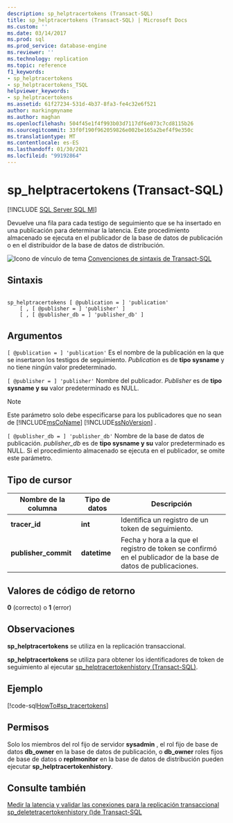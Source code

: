 ```yaml
---
description: sp_helptracertokens (Transact-SQL)
title: sp_helptracertokens (Transact-SQL) | Microsoft Docs
ms.custom: ''
ms.date: 03/14/2017
ms.prod: sql
ms.prod_service: database-engine
ms.reviewer: ''
ms.technology: replication
ms.topic: reference
f1_keywords:
- sp_helptracertokens
- sp_helptracertokens_TSQL
helpviewer_keywords:
- sp_helptracertokens
ms.assetid: 61f27234-531d-4b37-8fa3-fe4c32e6f521
author: markingmyname
ms.author: maghan
ms.openlocfilehash: 504f45e1f4f993b03d7117df6e073c7cd8115b26
ms.sourcegitcommit: 33f0f190f962059826e002be165a2bef4f9e350c
ms.translationtype: MT
ms.contentlocale: es-ES
ms.lasthandoff: 01/30/2021
ms.locfileid: "99192864"
---
```

# <a name="sp_helptracertokens-transact-sql"></a>sp_helptracertokens (Transact-SQL)
[!INCLUDE [SQL Server SQL MI](../../includes/applies-to-version/sql-asdbmi.md)]

  Devuelve una fila para cada testigo de seguimiento que se ha insertado en una publicación para determinar la latencia. Este procedimiento almacenado se ejecuta en el publicador de la base de datos de publicación o en el distribuidor de la base de datos de distribución.  
  
 ![Icono de vínculo de tema](../../database-engine/configure-windows/media/topic-link.gif "Icono de vínculo de tema") [Convenciones de sintaxis de Transact-SQL](../../t-sql/language-elements/transact-sql-syntax-conventions-transact-sql.md)  
  
## <a name="syntax"></a>Sintaxis  
  
```  
  
sp_helptracertokens [ @publication = ] 'publication'   
    [ , [ @publisher = ] 'publisher' ]   
    [ , [ @publisher_db = ] 'publisher_db' ]  
```  
  
## <a name="arguments"></a>Argumentos  
`[ @publication = ] 'publication'` Es el nombre de la publicación en la que se insertaron los testigos de seguimiento. *Publication* es de **tipo sysname** y no tiene ningún valor predeterminado.  
  
`[ @publisher = ] 'publisher'` Nombre del publicador. *Publisher* es de **tipo sysname y su** valor predeterminado es NULL.  
  
> [!NOTE]
>  Este parámetro solo debe especificarse para los publicadores que no sean de [!INCLUDE[msCoName](../../includes/msconame-md.md)] [!INCLUDE[ssNoVersion](../../includes/ssnoversion-md.md)] .  
  
`[ @publisher_db = ] 'publisher_db'` Nombre de la base de datos de publicación. *publisher_db* es de **tipo sysname y su** valor predeterminado es NULL. Si el procedimiento almacenado se ejecuta en el publicador, se omite este parámetro.  
  
## <a name="result-set"></a>Tipo de cursor  
  
|Nombre de la columna|Tipo de datos|Descripción|  
|-----------------|---------------|-----------------|  
|**tracer_id**|**int**|Identifica un registro de un token de seguimiento.|  
|**publisher_commit**|**datetime**|Fecha y hora a la que el registro de token se confirmó en el publicador de la base de datos de publicaciones.|  
  
## <a name="return-code-values"></a>Valores de código de retorno  
 **0** (correcto) o **1** (error)  
  
## <a name="remarks"></a>Observaciones  
 **sp_helptracertokens** se utiliza en la replicación transaccional.  
  
 **sp_helptracertokens** se utiliza para obtener los identificadores de token de seguimiento al ejecutar [sp_helptracertokenhistory &#40;Transact-SQL&#41;](../../relational-databases/system-stored-procedures/sp-helptracertokenhistory-transact-sql.md).  
  
## <a name="example"></a>Ejemplo  
 [!code-sql[HowTo#sp_tracertokens](../../relational-databases/replication/codesnippet/tsql/sp-helptracertokens-tran_1.sql)]  
  
## <a name="permissions"></a>Permisos  
 Solo los miembros del rol fijo de servidor **sysadmin** , el rol fijo de base de datos **db_owner** en la base de datos de publicación, o **db_owner** roles fijos de base de datos o **replmonitor** en la base de datos de distribución pueden ejecutar **sp_helptracertokenhistory**.  
  
## <a name="see-also"></a>Consulte también  
 [Medir la latencia y validar las conexiones para la replicación transaccional](../../relational-databases/replication/monitor/measure-latency-and-validate-connections-for-transactional-replication.md)   
 [sp_deletetracertokenhistory &#40;&#41;de Transact-SQL ](../../relational-databases/system-stored-procedures/sp-deletetracertokenhistory-transact-sql.md)  
  
  
